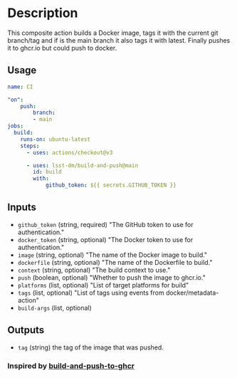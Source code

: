 # Description

  This composite action builds a Docker image, tags it with the current git
  branch/tag and if is the main branch it also tags it with latest.
  Finally pushes it to ghcr.io but could push to docker.

## Usage

```yaml
name: CI

"on":
    push:
        branch:
        - main
jobs:
  build:
    runs-on: ubuntu-latest
    steps:
      - uses: actions/checkout@v3

      - uses: lsst-dm/build-and-push@main
        id: build
        with:
            github_token: ${{ secrets.GITHUB_TOKEN }}

```

## Inputs

- `github_token` (string, required) "The GitHub token to use for authentication."
- `docker_token` (string, optional) "The Docker token to use for authentication."
- `image` (string, optional) "The name of the Docker image to build."
- `dockerfile` (string, optional) "The name of the Dockerfile to build."
- `context` (string, optional) "The build context to use."
- `push` (boolean, optional) "Whether to push the image to ghcr.io."
- `platforms` (list, optional) "List of target platforms for build"
- `tags` (list, optional) "List of tags using events from docker/metadata-action"
- `build-args` (list, optional)

## Outputs

- `tag` (string) the tag of the image that was pushed.

### Inspired by [build-and-push-to-ghcr](https://github.com/lsst-sqre/build-and-push-to-ghcr)
